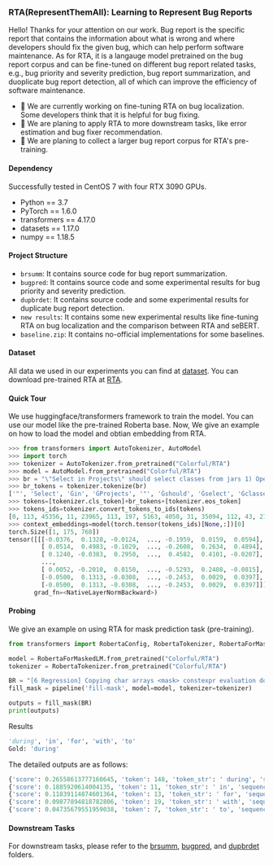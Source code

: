 ### RTA(RepresentThemAll): Learning to Represent Bug Reports

Hello! Thanks for your attention on our work. Bug report is the specific report that contains the information about what is wrong and where developers should fix the given bug, which can help perform software maintenance. As for RTA, it is a langauge model pretrained on the bug report corpus and can be fine-tuned on different bug report related tasks, e.g., bug priority and severity prediction, bug report summarization, and duoplicate bug report detection, all of which can improve the efficiency of software maintenance.

- 🔭 We are currently working on fine-tuning RTA on bug localization. Some developers think that it is helpful for bug fixing.
- 🌱 We are planing to apply RTA to more downstream tasks, like error estimation and bug fixer recommendation.
- 🌱 We are planing to collect a larger bug report corpus for RTA's pre-training.

#### Dependency
Successfully tested in CentOS 7 with four RTX 3090 GPUs.
- Python == 3.7
- PyTorch == 1.6.0
- transformers == 4.17.0
- datasets == 1.17.0
- numpy == 1.18.5

#### Project Structure
- `brsumm`: It contains source code for bug report summarization.
- `bugpred`: It contains source code and some experimental results for bug priority and severity prediction.
- `dupbrdet`: It contains source code and some experimental results for duplicate bug report detection.
- `new results`: It contains some new experimental results like fine-tuning RTA on bug localization and the comparison between RTA and seBERT.
- `baseline.zip`: It contains no-official implementations for some baselines.
#### Dataset
All data we used in our experiments you can find at [dataset](https://drive.google.com/drive/folders/1gPnZbgOO4XiBBsyF27jS--XwhHaInxlQ?usp=sharing). You can download pre-trained RTA at [RTA](https://huggingface.co/Colorful/RTA).

#### Quick Tour
We use huggingface/transformers framework to train the model. You can use our model like the pre-trained Roberta base. Now, We give an example on how to load the model and obtian embedding from RTA.

```python
>>> from transformers import AutoTokenizer, AutoModel
>>> import torch
>>> tokenizer = AutoTokenizer.from_pretrained("Colorful/RTA")
>>> model = AutoModel.from_pretrained("Colorful/RTA")
>>> br = "\"Select in Projects\" should select classes from jars 1) Open \"Go to Type\" dialog 2) Select java.lang.Object class 3) Open the context menu of the editor where the source file of the Object class is shown after the Go To Type dialog has been closed. Notice that the editor is in read-only mode. 4) In the context menu select \"Select in Projects\" menu item. Notice that you can achieve the same by using Navigate main menu when the editor is active.  Actual result: Project panel is opened, the panel keeps the previous selection. Which is wrong.  Expected result: Project panel is opened, the panel expands the project tree so that   <project_name>/Libraries/<JDK>/rt.jar/java/lang/Object.class  gets selected and revealed."
>>> br_tokens = tokenizer.tokenize(br)
['"', 'Select', 'Ġin', 'ĠProjects', '"', 'Ġshould', 'Ġselect', 'Ġclasses', 'Ġfrom', 'Ġjars', 'Ġ1', ')', 'ĠOpen', 'Ġ"', 'Go', 'Ġto', 'ĠType', '"', 'Ġdialog', 'Ġ2', ')', 'ĠSelect', 'Ġjava', '.', 'lang', '.', 'Object', 'Ġclass', 'Ġ3', ')', 'ĠOpen', 'Ġthe', 'Ġcontext', 'Ġmenu', 'Ġof', 'Ġthe', 'Ġeditor', 'Ġwhere', 'Ġthe', 'Ġsource', 'Ġfile', 'Ġof', 'Ġthe', 'ĠObject', 'Ġclass', 'Ġis', 'Ġshown', 'Ġafter', 'Ġthe', 'ĠGo', 'ĠTo', 'ĠType', 'Ġdialog', 'Ġhas', 'Ġbeen', 'Ġclosed', '.', 'ĠNotice', 'Ġthat', 'Ġthe', 'Ġeditor', 'Ġis', 'Ġin', 'Ġread', '-', 'only', 'Ġmode', '.', 'Ġ4', ')', 'ĠIn', 'Ġthe', 'Ġcontext', 'Ġmenu', 'Ġselect', 'Ġ"', 'Select', 'Ġin', 'ĠProjects', '"', 'Ġmenu', 'Ġitem', '.', 'ĠNotice', 'Ġthat', 'Ġyou', 'Ġcan', 'Ġachieve', 'Ġthe', 'Ġsame', 'Ġby', 'Ġusing', 'ĠNav', 'igate', 'Ġmain', 'Ġmenu', 'Ġwhen', 'Ġthe', 'Ġeditor', 'Ġis', 'Ġactive', '.', 'Ġ', 'ĠActual', 'Ġresult', ':', 'ĠProject', 'Ġpanel', 'Ġis', 'Ġopened', ',', 'Ġthe', 'Ġpanel', 'Ġkeeps', 'Ġthe', 'Ġprevious', 'Ġselection', '.', 'ĠWhich', 'Ġis', 'Ġwrong', '.', 'Ġ', 'ĠEx', 'pected', 'Ġresult', ':', 'ĠProject', 'Ġpanel', 'Ġis', 'Ġopened', ',', 'Ġthe', 'Ġpanel', 'Ġexpands', 'Ġthe', 'Ġproject', 'Ġtree', 'Ġso', 'Ġthat', 'Ġ', 'Ġ', 'Ġ<', 'project', '_', 'name', '>', '/', 'L', 'ibraries', '/', '<', 'JD', 'K', '>', '/', 'rt', '.', 'jar', '/', 'java', '/', 'lang', '/', 'Object', '.', 'class', 'Ġ', 'Ġgets', 'Ġselected', 'Ġand', 'Ġrevealed', '.']
>>> tokens=[tokenizer.cls_token]+br_tokens+[tokenizer.eos_token]
>>> tokens_ids=tokenizer.convert_tokens_to_ids(tokens)
[0, 113, 45356, 11, 23965, 113, 197, 5163, 4050, 31, 35094, 112, 43, 2117, 22, 11478, 7, 7773, 113, 25730, 132, 43, 10908, 46900, 4, 32373, 4, 46674, 1380, 155, 43, 2117, 5, 5377, 5765, 9, 5, 4474, 147, 5, 1300, 2870, 9, 5, 35671, 1380, 16, 2343, 71, 5, 2381, 598, 7773, 25730, 34, 57, 1367, 4, 22873, 14, 5, 4474, 16, 11, 1166, 12, 8338, 5745, 4, 204, 43, 96, 5, 5377, 5765, 5163, 22, 45356, 11, 23965, 113, 5765, 6880, 4, 22873, 14, 47, 64, 3042, 5, 276, 30, 634, 8236, 24343, 1049, 5765, 77, 5, 4474, 16, 2171, 4, 1437, 30144, 898, 35, 3728, 2798, 16, 1357, 6, 5, 2798, 4719, 5, 986, 4230, 4, 6834, 16, 1593, 4, 1437, 3015, 23088, 898, 35, 3728, 2798, 16, 1357, 6, 5, 2798, 20539, 5, 695, 3907, 98, 14, 1437, 1437, 28696, 28258, 1215, 13650, 15698, 73, 574, 47437, 73, 41552, 26697, 530, 15698, 73, 9713, 4, 11978, 73, 43830, 73, 32373, 73, 46674, 4, 4684, 1437, 1516, 3919, 8, 1487, 4, 2]
>>> context_embeddings=model(torch.tensor(tokens_ids)[None,:])[0]
torch.Size([1, 175, 768])
tensor([[[-0.0376,  0.1328, -0.0124,  ..., -0.1959,  0.0159,  0.0594],
         [ 0.0514,  0.4983, -0.1029,  ..., -0.2608,  0.2634,  0.4894],
         [ 0.1240, -0.0383,  0.2950,  ...,  0.4582,  0.4101, -0.0207],
         ...,
         [ 0.0052, -0.2010,  0.0150,  ..., -0.5293,  0.2408, -0.0815],
         [-0.0500,  0.1313, -0.0308,  ..., -0.2453,  0.0029,  0.0397],
         [-0.0500,  0.1313, -0.0308,  ..., -0.2453,  0.0029,  0.0397]]],
       grad_fn=<NativeLayerNormBackward>)
 ```

#### Probing

We give an example on using RTA for mask prediction task (pre-training).

```python
from transformers import RobertaConfig, RobertaTokenizer, RobertaForMaskedLM, pipeline

model = RobertaForMaskedLM.from_pretrained("Colorful/RTA")
tokenizer = RobertaTokenizer.from_pretrained("Colorful/RTA")

BR = "[6 Regression] Copying char arrays <mask> constexpr evaluation does not work reliably"
fill_mask = pipeline('fill-mask', model=model, tokenizer=tokenizer)

outputs = fill_mask(BR)
print(outputs)
```

Results
```python
'during', 'in', 'for', 'with', 'to'
Gold: 'during'
```

The detailed outputs are as follows:
```python
{'score': 0.26558613777160645, 'token': 148, 'token_str': ' during', 'sequence': '[6 Regression] Copying char arrays during constexpr evaluation does not work reliably'}
{'score': 0.1885920614004135, 'token': 11, 'token_str': ' in', 'sequence': '[6 Regression] Copying char arrays in constexpr evaluation does not work reliably'}
{'score': 0.11839114874601364, 'token': 13, 'token_str': ' for', 'sequence': '[6 Regression] Copying char arrays for constexpr evaluation does not work reliably'}
{'score': 0.09877894818782806, 'token': 19, 'token_str': ' with', 'sequence': '[6 Regression] Copying char arrays with constexpr evaluation does not work reliably'}
{'score': 0.04735679551959038, 'token': 7, 'token_str': ' to', 'sequence': '[6 Regression] Copying char arrays to constexpr evaluation does not work reliably'}
```

#### Downstream Tasks

For downstream tasks, please refer to the [brsumm](https://github.com/ICSE-2023/RepresentThemALL/edit/main/brsumm), [bugpred](https://github.com/ICSE-2023/RepresentThemALL/edit/main/bugpred), and [dupbrdet](https://github.com/ICSE-2023/RepresentThemALL/edit/main/dupbrdet) folders.

<!--**ICSE-2023/RepresentThemALL** is a ✨ _special_ ✨ repository because its `README.md` (this file) appears on your GitHub profile.

Here are some ideas to get you started:

- 🔭 I’m currently working on ...
- 🌱 I’m currently learning ...
- 👯 I’m looking to collaborate on ...
- 🤔 I’m looking for help with ...
- 💬 Ask me about ...
- 📫 How to reach me: ...
- 😄 Pronouns: ...
- ⚡ Fun fact: ...
-->
